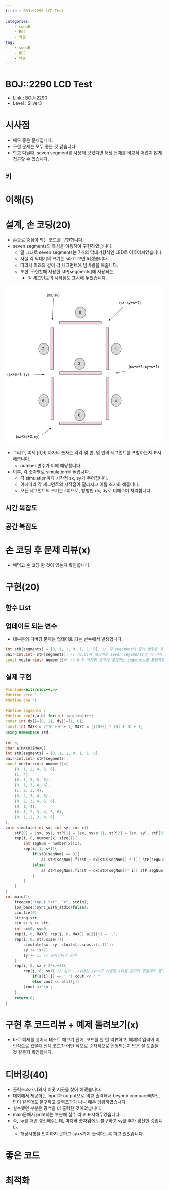 ```yaml
---
title : BOJ::2290 LCD Test

categories:
    - sweaB
    - BOJ
    - 백준
tag:
    - sweaB
    - BOJ
    - 백준
---
```

# BOJ::2290 LCD Test
- [Link : BOJ::2290](https://www.acmicpc.net/problem/2290)
- Level : Silver3

# 시사점
- 매우 좋은 문제입니다.
- 구현 문제는 모두 좋은 것 같습니다.
- 학교 다닐때, seven segment를 사용해 보았다면 해당 문제를 비교적 어렵지 않게 접근할 수 있습니다.

## 키

# 이해(5)

# 설계, 손 코딩(20)
- 손으로 중심이 되는 코드를 구현합니다.
- seven segments의 특성을 이용하여 구현하였습니다.
  - 말 그대로 seven segments는 7개의 막대기형식인 LED로 이루어져있습니다.
  - 사실 각 막대기의 크기는 s라고 보면 되겠습니다.
  - 따라서 아래와 같이 각 세그먼트에 넘버링을 해줍니다.
  - 또한, 구현할때 사용한 stP[segments]에 사용되는,
    - 각 세그먼트의 시작점도 표시해 두었습니다.


![img1](/img/2020-03-01-BOJ-2290-1.png)


- 그리고, 이제 [0,9] 까지의 숫자는 각각 몇 번, 몇 번의 세그먼트를 포함하는지 표시해줍니다.
  - number 변수가 이에 해당합니다.
- 이후, 각 숫자별로 simulation을 돌립니다.
  - 각 simulation마다 시작점 sx, sy가 주어집니다.
  - 이에따라 각 세그먼트의 시작점이 달라지고 이를 초기화 해줍니다.
  - 모든 세그먼트의 크기는 s이므로, 방향만 dx, dy로 더해주며 처리합니다.

## 시간 복잡도

## 공간 복잡도

# 손 코딩 후 문제 리뷰(x)
- 빼먹고 손 코딩 한 것이 있는지 확인합니다.

# 구현(20)

## 함수 List 

## 업데이트 되는 변수
- 대부분의 디버깅 문제는 업데이트 되는 변수에서 발생합니다.

```cpp
int stD[segments] = {0, 1, 1, 0, 1, 1, 0}; // 각 segement의 증가 방향을 표시해줍니다.
pair<int,int> stP[segments]; // [0,6]에 해당하는 seven segements의 각 시작점을 표현해줍니다.
const vector<int> number[]={ // 0~9 까지의 숫자가 포함하는 segments를 표현해줍니다.
```


## 실제 구현 

```cpp
#include<bits/stdc++.h>
#define zero '-'
#define one '|'

#define segments 7
#define rep(i,a,b) for(int i=a;i<b;i++)
const int dx[]={0, 1}, dy[]={1, 0};
const int MAXR = 2*10 +10 + 1, MAXC = ((10+2) * 10) + 10 + 1;
using namespace std;

int s;
char a[MAXR][MAXC];
int stD[segments] = {0, 1, 1, 0, 1, 1, 0};
pair<int,int> stP[segments];
const vector<int> number[]={
    {0, 1, 2, 4, 5, 6},
    {1, 4},
    {0, 1, 3, 5, 6},
    {0, 1, 3, 4, 6},
    {1, 2, 3, 4},
    {0, 2, 3, 4, 6},
    {0, 2, 3, 4, 5, 6},
    {0, 1, 4},
    {0, 1, 2, 3, 4, 5, 6},
    {0, 1, 2, 3, 4, 6}
};
void simulate(int sx, int sy, int x){
    stP[0] = {sx, sy}, stP[1] = {sx, sy+s+1}, stP[2] = {sx, sy}, stP[3] = {sx+s+1, sy}, stP[4] = {sx+s+1, sy+s+1}, stP[5] = {sx+s+1, sy}, stP[6] = {sx+2*s+2, sy};
    rep(i, 0, number[x].size()){
        int segNum = number[x][i];
        rep(i, 1, s+1){
            if(stD[segNum] == 0){
                a[ stP[segNum].first + dx[stD[segNum]] * i][ stP[segNum].second + dy[stD[segNum]] * i] = zero;
            }else{
                a[ stP[segNum].first + dx[stD[segNum]]* i][ stP[segNum].second + dy[stD[segNum]] * i] = one;
            }
        }
    }
}
int main(){
    freopen("input.txt", "r", stdin);
    ios_base::sync_with_stdio(false);
    cin.tie(0);
    string str;
    cin >> s >> str;
    int sx=0, sy=0;
    rep(i, 0, MAXR) rep(j, 0, MAXC) a[i][j] = '.';
    rep(i, 0, str.size()){
        simulate(sx, sy, stoi(str.substr(i,1)));
        sy += (s+2);
        sy += 1; // 숫자사이의 공백
    }
    rep(i, 0, sx + 2*s +3){
        rep(j, 0, sy){ // 실수 : sy대신 sy+s로 사용함.(다음 문자가 없음에도 불구하고)
            if(a[i][j] == '.') cout << " ";
            else cout << a[i][j];
        }cout <<'\n';
    }
    return 0;
}
```

# 구현 후 코드리뷰 + 예제 돌려보기(x)
- 바로 예제를 넣어서 테스트 해보기 전에, 코드를 한 번 리뷰하고, 예제의 입력이 이런식으로 왔을때
  전체 코드가 어떤 식으로 순차적으로 진행되는지 답은 잘 도출될 것 같은지 확인합니다.

# 디버깅(40)
- 출력초과가 나와서 이곳 저곳을 찾아 헤맸습니다.
- 대회에서 제공하는 input과 output으로 비교 출력해서 beyond compare해봐도 답이 같은데도 불구하고
  출력초과가 나니 매우 당황하였습니다.
- 실수했던 부분은 공백을 더 출력한 것이었습니다.
- main문에서 print하는 부분에 실수 라고 표시해두었습니다.
- 즉, sy를 매번 갱신해주는데, 마지막 숫자임에도 불구하고 sy를 추가 갱신한 것입니다.
  - 해당사항을 인지하지 못하고 sy+s까지 출력하도록 하고 있었습니다.

# 좋은 코드

# 최적화
